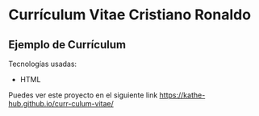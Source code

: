 # Currículum Vitae Cristiano Ronaldo

## Ejemplo de Currículum

Tecnologías usadas:

- HTML 

Puedes ver este proyecto en el siguiente link https://kathe-hub.github.io/curr-culum-vitae/
